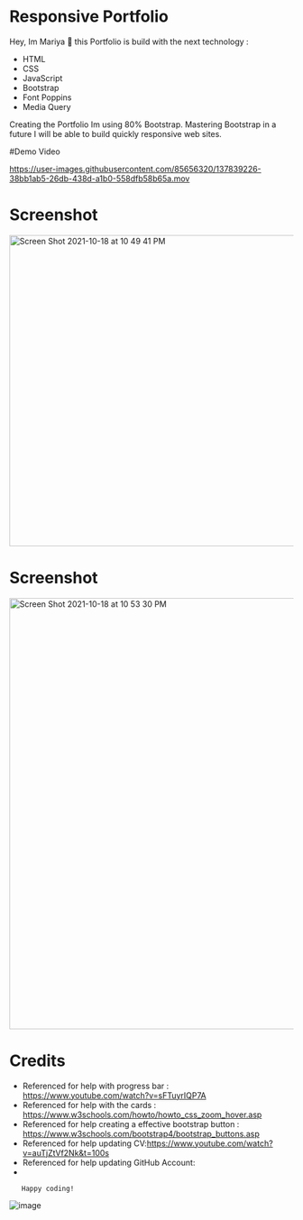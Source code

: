 # Responsive Portfolio
Hey, Im Mariya  👋
this Portfolio is build with the next technology :
* HTML
* CSS
* JavaScript
* Bootstrap
* Font Poppins
*  Media Query
  
  Creating the Portfolio Im using 80% Bootstrap.
  Mastering Bootstrap in a future  I will be able to build quickly responsive web sites.
  
  #Demo Video
  
  
https://user-images.githubusercontent.com/85656320/137839226-38bb1ab5-26db-438d-a1b0-558dfb58b65a.mov
  

# Screenshot

<img width="552" alt="Screen Shot 2021-10-18 at 10 49 41 PM" src="https://user-images.githubusercontent.com/85656320/137835798-2cfdd503-a462-4965-9f78-8a2be5b0d2c4.png">

# Screenshot

<img width="765" alt="Screen Shot 2021-10-18 at 10 53 30 PM" src="https://user-images.githubusercontent.com/85656320/137836059-f685f000-ade8-45cc-82e3-52a8f5d4aeab.png">

# Credits
 * Referenced for help with progress bar : https://www.youtube.com/watch?v=sFTuyrIQP7A
 * Referenced for help with the cards : https://www.w3schools.com/howto/howto_css_zoom_hover.asp
 * Referenced for help creating a effective bootstrap button : https://www.w3schools.com/bootstrap4/bootstrap_buttons.asp
 * Referenced for help updating CV:https://www.youtube.com/watch?v=auTjZtVf2Nk&t=100s
 * Referenced for help updating GitHub Account:
 *  
       
       Happy coding!
  ![image](https://user-images.githubusercontent.com/85656320/137840327-e89a3d2a-fbf7-45ca-b8c9-a7c6be876535.png)

